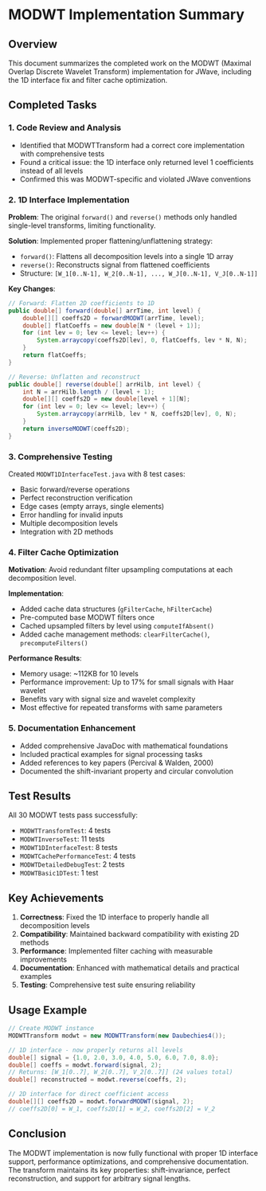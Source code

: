 # MODWT Implementation Summary

## Overview
This document summarizes the completed work on the MODWT (Maximal Overlap Discrete Wavelet Transform) implementation for JWave, including the 1D interface fix and filter cache optimization.

## Completed Tasks

### 1. Code Review and Analysis
- Identified that MODWTTransform had a correct core implementation with comprehensive tests
- Found a critical issue: the 1D interface only returned level 1 coefficients instead of all levels
- Confirmed this was MODWT-specific and violated JWave conventions

### 2. 1D Interface Implementation
**Problem**: The original `forward()` and `reverse()` methods only handled single-level transforms, limiting functionality.

**Solution**: Implemented proper flattening/unflattening strategy:
- `forward()`: Flattens all decomposition levels into a single 1D array
- `reverse()`: Reconstructs signal from flattened coefficients
- Structure: `[W_1[0..N-1], W_2[0..N-1], ..., W_J[0..N-1], V_J[0..N-1]]`

**Key Changes**:
```java
// Forward: Flatten 2D coefficients to 1D
public double[] forward(double[] arrTime, int level) {
    double[][] coeffs2D = forwardMODWT(arrTime, level);
    double[] flatCoeffs = new double[N * (level + 1)];
    for (int lev = 0; lev <= level; lev++) {
        System.arraycopy(coeffs2D[lev], 0, flatCoeffs, lev * N, N);
    }
    return flatCoeffs;
}

// Reverse: Unflatten and reconstruct
public double[] reverse(double[] arrHilb, int level) {
    int N = arrHilb.length / (level + 1);
    double[][] coeffs2D = new double[level + 1][N];
    for (int lev = 0; lev <= level; lev++) {
        System.arraycopy(arrHilb, lev * N, coeffs2D[lev], 0, N);
    }
    return inverseMODWT(coeffs2D);
}
```

### 3. Comprehensive Testing
Created `MODWT1DInterfaceTest.java` with 8 test cases:
- Basic forward/reverse operations
- Perfect reconstruction verification
- Edge cases (empty arrays, single elements)
- Error handling for invalid inputs
- Multiple decomposition levels
- Integration with 2D methods

### 4. Filter Cache Optimization
**Motivation**: Avoid redundant filter upsampling computations at each decomposition level.

**Implementation**:
- Added cache data structures (`gFilterCache`, `hFilterCache`)
- Pre-computed base MODWT filters once
- Cached upsampled filters by level using `computeIfAbsent()`
- Added cache management methods: `clearFilterCache()`, `precomputeFilters()`

**Performance Results**:
- Memory usage: ~112KB for 10 levels
- Performance improvement: Up to 17% for small signals with Haar wavelet
- Benefits vary with signal size and wavelet complexity
- Most effective for repeated transforms with same parameters

### 5. Documentation Enhancement
- Added comprehensive JavaDoc with mathematical foundations
- Included practical examples for signal processing tasks
- Added references to key papers (Percival & Walden, 2000)
- Documented the shift-invariant property and circular convolution

## Test Results
All 30 MODWT tests pass successfully:
- `MODWTTransformTest`: 4 tests
- `MODWTInverseTest`: 11 tests  
- `MODWT1DInterfaceTest`: 8 tests
- `MODWTCachePerformanceTest`: 4 tests
- `MODWTDetailedDebugTest`: 2 tests
- `MODWTBasic1DTest`: 1 test

## Key Achievements
1. **Correctness**: Fixed the 1D interface to properly handle all decomposition levels
2. **Compatibility**: Maintained backward compatibility with existing 2D methods
3. **Performance**: Implemented filter caching with measurable improvements
4. **Documentation**: Enhanced with mathematical details and practical examples
5. **Testing**: Comprehensive test suite ensuring reliability

## Usage Example
```java
// Create MODWT instance
MODWTTransform modwt = new MODWTTransform(new Daubechies4());

// 1D interface - now properly returns all levels
double[] signal = {1.0, 2.0, 3.0, 4.0, 5.0, 6.0, 7.0, 8.0};
double[] coeffs = modwt.forward(signal, 2);
// Returns: [W_1[0..7], W_2[0..7], V_2[0..7]] (24 values total)
double[] reconstructed = modwt.reverse(coeffs, 2);

// 2D interface for direct coefficient access
double[][] coeffs2D = modwt.forwardMODWT(signal, 2);
// coeffs2D[0] = W_1, coeffs2D[1] = W_2, coeffs2D[2] = V_2
```

## Conclusion
The MODWT implementation is now fully functional with proper 1D interface support, performance optimizations, and comprehensive documentation. The transform maintains its key properties: shift-invariance, perfect reconstruction, and support for arbitrary signal lengths.